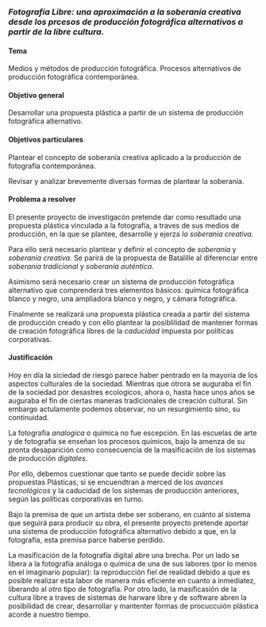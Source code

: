 ### _Fotografía Libre: una aproximación a la soberanía creativa desde los prcesos de producción fotográfica alternativos a partir de la libre cultura_.

#### Tema
Medios y métodos de producción fotográfica. Procesos alternativos de producción fotográfica contemporánea.

#### Objetivo general
Desarrollar una propuesta plástica a partir de un sistema de producción fotográfica alternativo.

#### Objetivos particulares
Plantear el concepto de soberanía creativa aplicado a la producción de fotografía contemporánea.

Revisar y analizar brevemente diversas formas de plantear la soberanía.

#### Problema a resolver

El presente proyecto de investigacón pretende dar como resultado una propuesta plástica vinculada a la fotografía, a traves de sus medios de producción, en la que se plantee, desarrolle y ejerza _la soberanía creativa_.

Para ello será necesario plantear y definir el concepto de _soberanía_ y _soberanía creativa_. Se parirá de la propuesta de Batalille al diferenciar entre _soberanía tradicional_ y _soberanía auténtica_.

Asimismo será necesario crear un sistema de producción fotográfica alternativo que comprenderá tres elementos básicos: química fotográfica blanco y negro, una ampliadora blanco y negro, y cámara fotográfica.

Finalmente se realizará una propuesta plástica creada a partir del sistema de producción creado y con ello plantear la posiblilidad de mantener formas de creación fotográfica libres de la _caducidad_ impuesta por políticas corporativas.

#### Justificación

Hoy en día la siciedad de riesgo parece haber pentrado en la mayoria de los aspectos culturales de la sociedad. Mientras que otrora se auguraba el fin de la sociedad por desastres ecologicos, ahora o, hasta hace unos años se auguraba el fin de ciertas maneras tradicionales de creación cultural. Sin embargo actulamente podemos observar, no un resurgimiento sino, su continuidad.

La fotografía _analogica_ o química no fue escepción. En las escuelas de arte y de fotografía se enseñan los procesos químicos, bajo la amenza de su pronta desaparición como consecuencia de la masificación de los sistemas de producción _digitales_.

Por ello, debemos cuestionar que tanto se puede decidir sobre las propuestas Plásticas, si se encuendtran a merced de los _avances tecnológicos_ y la caducidad de los sistemas de producción anteriores, según las políticas corporativas en turno.

Bajo la premisa de que un artista debe ser soberano, en cuánto al sistema que seguirá para producir su obra, el presente proyecto pretende aportar una sistema de producción fotográfica alternativo debído a que, en la fotografía, esta premisa parce haberse perdido.

La masificación de la fotografía digital abre una brecha. Por un lado se libera a la fotografía análoga o química de una de sus labores (por lo menos en el imaginario popular): la reproducción fiel de realidad debido a que es posible realizar esta labor de manera más eficiente en cuanto a inmediatez, liberando al _otro_ tipo de fotografía. Por otro lado, la masificasión de la cultura libre a traves de sistemas de harware libre y de software abren la posibilidad de crear, desarrollar y mantenter formas de procuccuión plástica acorde a nuestro tiempo.
